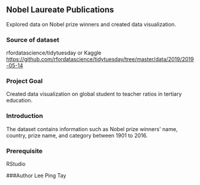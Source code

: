 ## Nobel Laureate Publications
Explored data on Nobel prize winners and created data visualization.

### Source of dataset 
rfordatascience/tidytuesday or Kaggle https://github.com/rfordatascience/tidytuesday/tree/master/data/2019/2019-05-14

### Project Goal 
Created data visualization on global student to teacher ratios in tertiary education.

### Introduction
The dataset contains information such as Nobel prize winners' name, country, prize name, and 
category between 1901 to 2016.

### Prerequisite
RStudio

###Author
Lee Ping Tay

